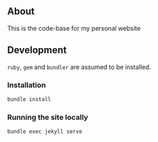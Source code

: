 ## About

This is the code-base for my personal website

## Development

`ruby`, `gem` and `bundler` are assumed to be installed.

### Installation

```bash
bundle install
```

### Running the site locally 

```
bundle exec jekyll serve
```
